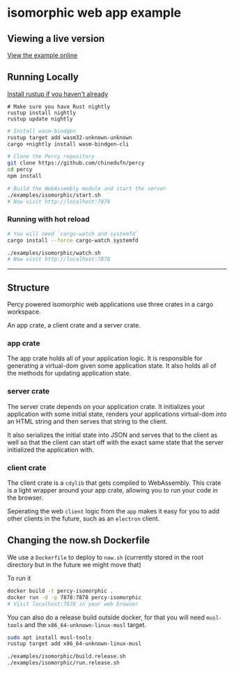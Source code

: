 # isomorphic web app example

## Viewing a live version

[View the example online](https://percy-isomorphic.now.sh/)

## Running Locally

[Install rustup if you haven't already](https://rustup.rs/)

```
# Make sure you have Rust nightly
rustup install nightly
rustup update nightly
```

```sh
# Install wasm-bindgen
rustup target add wasm32-unknown-unknown
cargo +nightly install wasm-bindgen-cli
```

```sh
# Clone the Percy repository
git clone https://github.com/chinedufn/percy
cd percy
npm install
```

```sh
# Build the WebAssembly module and start the server
./examples/isomorphic/start.sh
# Now visit http://localhost:7878
```

### Running with hot reload

```sh
# You will need `cargo-watch and systemfd`
cargo install --force cargo-watch systemfd
```

```sh
./examples/isomorphic/watch.sh
# Now visit http://localhost:7878
```

---

## Structure

Percy powered isomorphic web applications use three crates in a cargo workspace.

An app crate, a client crate and a server crate.

### app crate

The app crate holds all of your application logic. It is responsible for generating
a virtual-dom given some application state. It also holds all of the methods for
updating application state.

### server crate

The server crate depends on your application crate. It initializes your application
with some initial state, renders your applications virtual-dom into an HTML string and then
serves that string to the client.

It also serializes the initial state into JSON and serves that to the client as well so
that the client can start off with the exact same state that the server initialized
the application with.

### client crate

The client crate is a `cdylib` that gets compiled to WebAssembly. This crate is a light
wrapper around your app crate, allowing you to run your code in the browser.

Seperating the web `client` logic from the `app` makes it easy for you to add other clients in the
future, such as an `electron` client.

## Changing the now.sh Dockerfile

We use a `Dockerfile` to deploy to `now.sh` (currently stored in the root directory but in the future we might move that)

To run it

```sh
docker build -t percy-isomorphic .
docker run -d -p 7878:7878 percy-isomorphic
# Visit localhost:7878 in your web browser
```

You can also do a release build outside docker, for that you will need `musl-tools` and the `x86_64-unknown-linux-musl` target.

```sh
sudo apt install musl-tools
rustup target add x86_64-unknown-linux-musl
```

```sh
./examples/isomorphic/build.release.sh
./examples/isomorphic/run.release.sh
```

